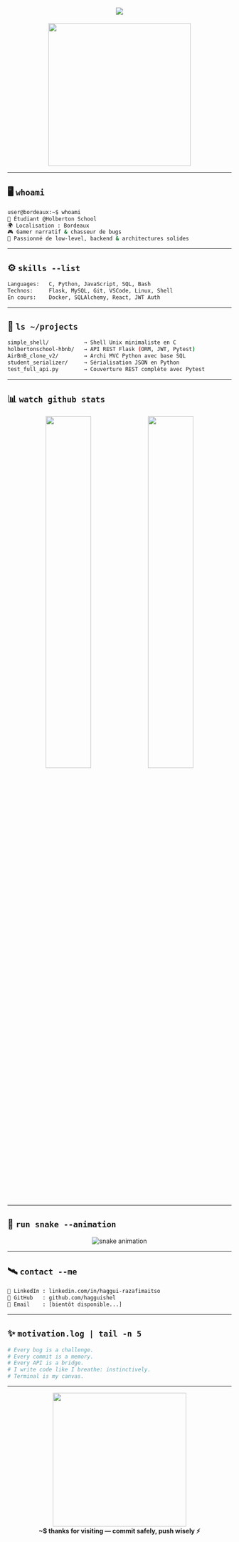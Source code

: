 <h1 align="center">
  <img src="https://readme-typing-svg.demolab.com?font=Courier+Prime&pause=1000&color=00FF00&center=true&vCenter=true&multiline=true&width=600&lines=~$+Haggui+RAZAFIMAITSO;Terminal+activated...;Dev+Full-Stack+%3E%3E+Loading...">
</h1>

<p align="center">
  <img src="https://media.giphy.com/media/3o7bu3XilJ5BOiSGic/giphy.gif" width="320" />
</p>

---

## 🖥️ `whoami`

```bash
user@bordeaux:~$ whoami
👤 Étudiant @Holberton School
🌍 Localisation : Bordeaux
🎮 Gamer narratif & chasseur de bugs
🧠 Passionné de low-level, backend & architectures solides
```

---

## ⚙️ `skills --list`

```bash
Languages:   C, Python, JavaScript, SQL, Bash
Technos:     Flask, MySQL, Git, VSCode, Linux, Shell
En cours:    Docker, SQLAlchemy, React, JWT Auth
```

---

## 📁 `ls ~/projects`

```bash
simple_shell/           → Shell Unix minimaliste en C
holbertonschool-hbnb/   → API REST Flask (ORM, JWT, Pytest)
AirBnB_clone_v2/        → Archi MVC Python avec base SQL
student_serializer/     → Sérialisation JSON en Python
test_full_api.py        → Couverture REST complète avec Pytest
```

---

## 📊 `watch github stats`

<p align="center">
  <img src="https://github-readme-stats.vercel.app/api?username=hagguishel&show_icons=true&theme=tokyonight&hide_border=true" width="45%" />
  <img src="https://github-readme-stats.vercel.app/api/top-langs/?username=hagguishel&layout=compact&theme=tokyonight&hide_border=true" width="45%" />
</p>

---

## 🐍 `run snake --animation`

<p align="center">
  <img src="https://github.com/hagguishel/hagguishel/blob/output/github-contribution-grid-snake.svg" alt="snake animation"/>
</p>

---

## 🛰️ `contact --me`

```bash
🔗 LinkedIn : linkedin.com/in/haggui-razafimaitso
🐙 GitHub   : github.com/hagguishel
📧 Email    : [bientôt disponible...]
```

---

## ✨ `motivation.log | tail -n 5`

```bash
# Every bug is a challenge.
# Every commit is a memory.
# Every API is a bridge.
# I write code like I breathe: instinctively.
# Terminal is my canvas.
```

---

<p align="center">
  <img src="https://media.giphy.com/media/du3J3cXyzhj75IOgvA/giphy.gif" width="300" />
  <br/>
  <strong>~$ thanks for visiting — commit safely, push wisely ⚡</strong>
</p>
